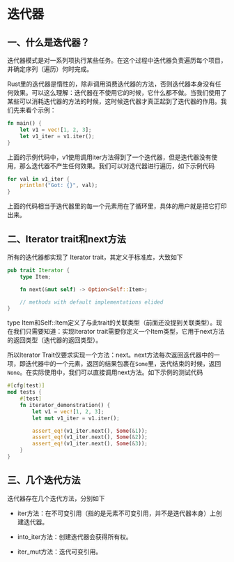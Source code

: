 # 迭代器

## 一、什么是迭代器？

迭代器模式是对一系列项执行某些任务。在这个过程中迭代器负责遍历每个项目，并确定序列（遍历）何时完成。

Rust里的迭代器是惰性的，除非调用消费迭代器的方法，否则迭代器本身没有任何效果。可以这么理解：迭代器在不使用它的时候，它什么都不做。当我们使用了某些可以消耗迭代器的方法的时候，这时候迭代器才真正起到了迭代器的作用。我们先来看个示例：

```Rust
fn main() {
    let v1 = vec![1, 2, 3];
    let v1_iter = v1.iter();
}
```

上面的示例代码中，v1使用调用iter方法得到了一个迭代器，但是迭代器没有使用，那么迭代器不产生任何效果。我们可以对迭代器进行遍历，如下示例代码

```Rust
for val in v1_iter {
    println!("Got: {}", val);
}
```

上面的代码相当于迭代器里的每一个元素用在了循环里，具体的用户就是把它打印出来。

## 二、Iterator trait和next方法

所有的迭代器都实现了 Iterator trait，其定义于标准库，大致如下

```Rust
pub trait Iterator {
    type Item;

    fn next(&mut self) -> Option<Self::Item>;

    // methods with default implementations elided
}
```

type Item和Self::Item定义了与此trait的关联类型（前面还没提到关联类型）。现在我们只需要知道：实现Iterator trait需要你定义一个Item类型，它用于next方法的返回类型（迭代器的返回类型）。

所以Iterator Trait仅要求实现一个方法：next。next方法每次返回迭代器中的一项，即迭代器中的一个元素，返回的结果包裹在`Some`里，迭代结束的时候，返回`None`。在实际使用中，我们可以直接调用next方法。如下示例的测试代码

```Rust
#[cfg(test)]
mod tests {
    #[test]
    fn iterator_demonstration() {
        let v1 = vec![1, 2, 3];
        let mut v1_iter = v1.iter();

        assert_eq!(v1_iter.next(), Some(&1));
        assert_eq!(v1_iter.next(), Some(&2));
        assert_eq!(v1_iter.next(), Some(&3));
    }
}
```

## 三、几个迭代方法

迭代器存在几个迭代方法，分别如下

- iter方法：在不可变引用（指的是元素不可变引用，并不是迭代器本身）上创建迭代器。

- into_iter方法：创建迭代器会获得所有权。

- iter_mut方法：迭代可变引用。
